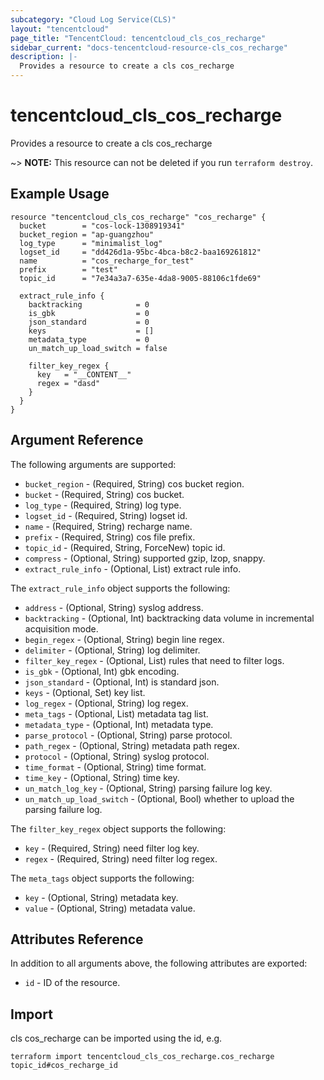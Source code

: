 ```yaml
---
subcategory: "Cloud Log Service(CLS)"
layout: "tencentcloud"
page_title: "TencentCloud: tencentcloud_cls_cos_recharge"
sidebar_current: "docs-tencentcloud-resource-cls_cos_recharge"
description: |-
  Provides a resource to create a cls cos_recharge
---
```


# tencentcloud_cls_cos_recharge

Provides a resource to create a cls cos_recharge

~> **NOTE:** This resource can not be deleted if you run `terraform destroy`.

## Example Usage

```hcl
resource "tencentcloud_cls_cos_recharge" "cos_recharge" {
  bucket        = "cos-lock-1308919341"
  bucket_region = "ap-guangzhou"
  log_type      = "minimalist_log"
  logset_id     = "dd426d1a-95bc-4bca-b8c2-baa169261812"
  name          = "cos_recharge_for_test"
  prefix        = "test"
  topic_id      = "7e34a3a7-635e-4da8-9005-88106c1fde69"

  extract_rule_info {
    backtracking            = 0
    is_gbk                  = 0
    json_standard           = 0
    keys                    = []
    metadata_type           = 0
    un_match_up_load_switch = false

    filter_key_regex {
      key   = "__CONTENT__"
      regex = "dasd"
    }
  }
}
```

## Argument Reference

The following arguments are supported:

* `bucket_region` - (Required, String) cos bucket region.
* `bucket` - (Required, String) cos bucket.
* `log_type` - (Required, String) log type.
* `logset_id` - (Required, String) logset id.
* `name` - (Required, String) recharge name.
* `prefix` - (Required, String) cos file prefix.
* `topic_id` - (Required, String, ForceNew) topic id.
* `compress` - (Optional, String) supported gzip, lzop, snappy.
* `extract_rule_info` - (Optional, List) extract rule info.

The `extract_rule_info` object supports the following:

* `address` - (Optional, String) syslog address.
* `backtracking` - (Optional, Int) backtracking data volume in incremental acquisition mode.
* `begin_regex` - (Optional, String) begin line regex.
* `delimiter` - (Optional, String) log delimiter.
* `filter_key_regex` - (Optional, List) rules that need to filter logs.
* `is_gbk` - (Optional, Int) gbk encoding.
* `json_standard` - (Optional, Int) is standard json.
* `keys` - (Optional, Set) key list.
* `log_regex` - (Optional, String) log regex.
* `meta_tags` - (Optional, List) metadata tag list.
* `metadata_type` - (Optional, Int) metadata type.
* `parse_protocol` - (Optional, String) parse protocol.
* `path_regex` - (Optional, String) metadata path regex.
* `protocol` - (Optional, String) syslog protocol.
* `time_format` - (Optional, String) time format.
* `time_key` - (Optional, String) time key.
* `un_match_log_key` - (Optional, String) parsing failure log key.
* `un_match_up_load_switch` - (Optional, Bool) whether to upload the parsing failure log.

The `filter_key_regex` object supports the following:

* `key` - (Required, String) need filter log key.
* `regex` - (Required, String) need filter log regex.

The `meta_tags` object supports the following:

* `key` - (Optional, String) metadata key.
* `value` - (Optional, String) metadata value.

## Attributes Reference

In addition to all arguments above, the following attributes are exported:

* `id` - ID of the resource.



## Import

cls cos_recharge can be imported using the id, e.g.

```
terraform import tencentcloud_cls_cos_recharge.cos_recharge topic_id#cos_recharge_id
```

